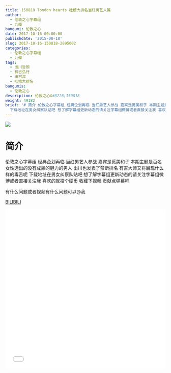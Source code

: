 ```yaml
---
title: 150818 london hearts 吐槽大排名当红男艺人篇
author:
  - 伦敦之心字幕组
  - 九條
bangumi: 伦敦之心
date: 2017-10-16 00:00:00
publishdate: '2015-08-18'
slug: 2017-10-16-150818-2895002
categories:
  - 伦敦之心字幕组
  - 九條
tags:
  - 出川哲朗
  - 有吉弘行
  - 田村淳
  - 吐槽大排名
bangumis:
  - 伦敦之心
description: 伦敦之心&#8226;150818
weight: 49182
brief: '# 简介 伦敦之心字幕组 经典企划再临 当红男艺人参战 嘉宾是觅美和子 本期主题是百名女性选出的没有成熟的魅力的男人 出川也发表了禁断排名 有吉大师又将展现什么样的毒舌呢
  下载地址在男女纠察队贴吧 想了解字幕组更新动态的请关注字幕组微博或者直接关注我 喜欢的就投个硬币 收藏下视频 贡献点弹幕吧 有什么问题或者视频有什么问题可以@我'
---
```


![](https://i.imgur.com/CCA9mcU.jpg)

# 简介  
伦敦之心字幕组 经典企划再临 当红男艺人参战 嘉宾是觅美和子 本期主题是百名女性选出的没有成熟的魅力的男人 出川也发表了禁断排名 有吉大师又将展现什么样的毒舌呢 下载地址在男女纠察队贴吧 想了解字幕组更新动态的请关注字幕组微博或者直接关注我 喜欢的就投个硬币 收藏下视频 贡献点弹幕吧


有什么问题或者视频有什么问题可以@我

  [BILIBILI](https://www.bilibili.com/video/av2895002/)


<div class="vcontainer">  <iframe class='video' src="//www.bilibili.com/blackboard/player.html?aid=2895002" width="100%" height="500" frameborder="0" allowfullscreen="allowfullscreen"></iframe></div>
